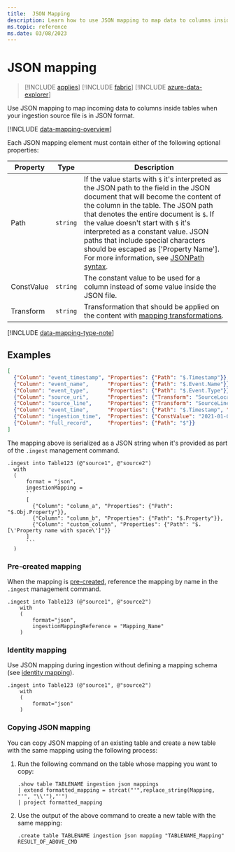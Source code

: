 ```yaml
---
title:  JSON Mapping
description: Learn how to use JSON mapping to map data to columns inside tables upon ingestion.
ms.topic: reference
ms.date: 03/08/2023
---
```


# JSON mapping

> [!INCLUDE [applies](../includes/applies-to-version/applies.md)] [!INCLUDE [fabric](../includes/applies-to-version/fabric.md)] [!INCLUDE [azure-data-explorer](../includes/applies-to-version/azure-data-explorer.md)]

Use JSON mapping to map incoming data to columns inside tables when your ingestion source file is in JSON format.

[!INCLUDE [data-mapping-overview](../includes/data-mapping-overview.md)]

Each JSON mapping element must contain either of the following optional properties:

| Property   | Type   | Description                                                                                                                                                                                                                                                                                                                                                                                                                                        |
|------------|--------|----------------------------------------------------------------------------------------------------------------------------------------------------------------------------------------------------------------------------------------------------------------------------------------------------------------------------------------------------------------------------------------------------------------------------------------------------|
| Path       | `string` | If the value starts with `$` it's interpreted as the JSON path to the field in the JSON document that will become the content of the column in the table. The JSON path that denotes the entire document is `$`. If the value doesn't start with `$` it's interpreted as a constant value. JSON paths that include special characters should be escaped as [\'Property Name\']. For more information, see [JSONPath syntax](../query/jsonpath.md). |
| ConstValue | `string` | The constant value to be used for a column instead of some value inside the JSON file.                                                                                                                                                                                                                                                                                                                                                             |
| Transform  | `string` | Transformation that should be applied on the content with [mapping transformations](mappings.md#mapping-transformations).                                                                                                                                                                                                                                                                                                                          |

[!INCLUDE [data-mapping-type-note](../includes/data-mapping-type-note.md)]

## Examples

```json
[
  {"Column": "event_timestamp", "Properties": {"Path": "$.Timestamp"}},
  {"Column": "event_name",      "Properties": {"Path": "$.Event.Name"}},
  {"Column": "event_type",      "Properties": {"Path": "$.Event.Type"}},
  {"Column": "source_uri",      "Properties": {"Transform": "SourceLocation"}},
  {"Column": "source_line",     "Properties": {"Transform": "SourceLineNumber"}},
  {"Column": "event_time",      "Properties": {"Path": "$.Timestamp", "Transform": "DateTimeFromUnixMilliseconds"}},
  {"Column": "ingestion_time",  "Properties": {"ConstValue": "2021-01-01T10:32:00"}},
  {"Column": "full_record",     "Properties": {"Path": "$"}}
]
```

The mapping above is serialized as a JSON string when it's provided as part of the `.ingest` management command.

````kusto
.ingest into Table123 (@"source1", @"source2")
  with
  (
      format = "json",
      ingestionMapping =
      ```
      [
        {"Column": "column_a", "Properties": {"Path": "$.Obj.Property"}},
        {"Column": "column_b", "Properties": {"Path": "$.Property"}},
        {"Column": "custom_column", "Properties": {"Path": "$.[\'Property name with space\']"}}
      ]
      ```
  )
````

### Pre-created mapping

When the mapping is [pre-created](create-ingestion-mapping-command.md), reference the mapping by name in the `.ingest` management command.

```kusto
.ingest into Table123 (@"source1", @"source2")
    with
    (
        format="json",
        ingestionMappingReference = "Mapping_Name"
    )
```

### Identity mapping

Use JSON mapping during ingestion without defining a mapping schema (see [identity mapping](mappings.md#identity-mapping)).

```kusto
.ingest into Table123 (@"source1", @"source2")
    with
    (
        format="json"
    )
```

### Copying JSON mapping

You can copy JSON mapping of an existing table and create a new table with the same mapping using the following process:

1. Run the following command on the table whose mapping you want to copy:

    ```kusto
    .show table TABLENAME ingestion json mappings
    | extend formatted_mapping = strcat("'",replace_string(Mapping, "'", "\\'"),"'")
    | project formatted_mapping
    ```

1. Use the output of the above command to create a new table with the same mapping:

    ```kusto
    .create table TABLENAME ingestion json mapping "TABLENAME_Mapping" RESULT_OF_ABOVE_CMD
    ```
